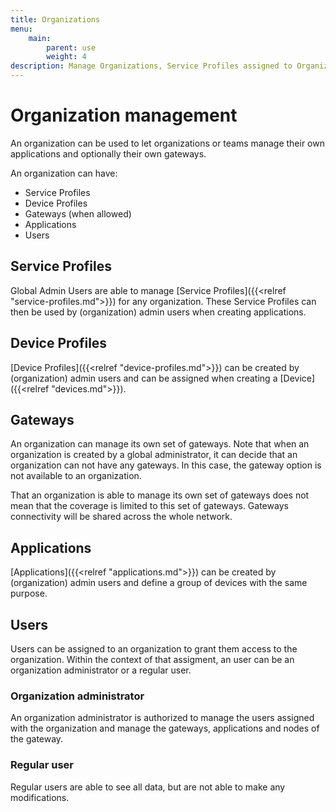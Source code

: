 ```yaml
---
title: Organizations
menu:
    main:
        parent: use
        weight: 4
description: Manage Organizations, Service Profiles assigned to Organizations and Organization Users.
---
```


# Organization management

An organization can be used to let organizations or teams manage their
own applications and optionally their own gateways.

An organization can have:

* Service Profiles
* Device Profiles
* Gateways (when allowed)
* Applications
* Users

## Service Profiles

Global Admin Users are able to manage
[Service Profiles]({{<relref "service-profiles.md">}}) for any 
organization. These Service Profiles can then be used by (organization)
admin users when creating applications.

## Device Profiles

[Device Profiles]({{<relref "device-profiles.md">}}) can be created by
(organization) admin users and can be assigned when creating a
[Device]({{<relref "devices.md">}}).

## Gateways

An organization can manage its own set of gateways. Note that when an organization
is created by a global administrator, it can decide that an organization can not
have any gateways. In this case, the gateway option is not available to an
organization.

That an organization is able to manage its own set of gateways does not mean
that the coverage is limited to this set of gateways. Gateways connectivity
will be shared across the whole network.

## Applications

[Applications]({{<relref "applications.md">}}) can be created by (organization)
admin users and define a group of devices with the same purpose.

## Users

Users can be assigned to an organization to grant them access to the
organization. Within the context of that assigment, an user can be an
organization administrator or a regular user.

### Organization administrator

An organization administrator is authorized to manage the users assigned
with the organization and manage the gateways, applications and nodes of the
gateway.

### Regular user

Regular users are able to see all data, but are not able to make any
modifications.
